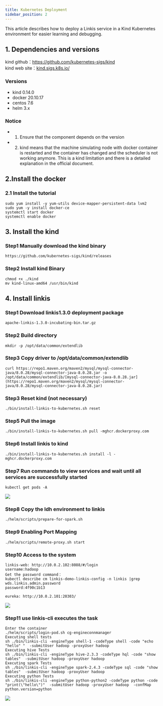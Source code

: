 ```yaml
---
title: Kubernetes Deployment
sidebar_position: 2
---
```


This article describes how to deploy a Linkis service in a Kind Kubernetes environment for easier learning and debugging.

## 1. Dependencies and versions

kind github：https://github.com/kubernetes-sigs/kind   
kind web site：[kind.sigs.k8s.io/](https://kind.sigs.k8s.io/)

### Versions
- kind 0.14.0  
- docker 20.10.17  
- centos 7.6  
- helm 3.x  

### Notice
- 1. Ensure that the component depends on the version  
- 2. kind means that the machine simulating node with docker container is restarted and the container has changed and the scheduler is not working anymore. This is a kind limitation and there is a detailed explanation in the official document.

## 2.Install the docker
### 2.1 Install the tutorial
```
sudo yum install -y yum-utils device-mapper-persistent-data lvm2
sudo yum -y install docker-ce
systemctl start docker
systemctl enable docker
```

## 3. Install the kind

### Step1 Manually download the kind binary
```
https://github.com/kubernetes-sigs/kind/releases
```
### Step2 Install kind Binary
```
chmod +x ./kind
mv kind-linux-amd64 /usr/bin/kind
```
## 4. Install linkis
### Step1 Download linkis1.3.0 deployment package
```
apache-linkis-1.3.0-incubating-bin.tar.gz
```
### Step2 Build directory
```
mkdir -p /opt/data/common/extendlib
```
### Step3 Copy driver to /opt/data/common/extendlib
```
curl https://repo1.maven.org/maven2/mysql/mysql-connector-java/8.0.28/mysql-connector-java-8.0.28.jar -o /opt/data/common/extendlib/[mysql-connector-java-8.0.28.jar](https://repo1.maven.org/maven2/mysql/mysql-connector-java/8.0.28/mysql-connector-java-8.0.28.jar)
```
### Step3 Reset kind (not necessary)
```
./bin/install-linkis-to-kubernetes.sh reset
```
### Step5 Pull the image
```
./bin/install-linkis-to-kubernetes.sh pull -mghcr.dockerproxy.com
```
### Step6 Install linkis to kind
```
./bin/install-linkis-to-kubernetes.sh install -l -mghcr.dockerproxy.com
```
### Step7 Run commands to view services and wait until all services are successfully started
```
kubectl get pods -A
```
![](/Images/deployment/kubernetes/pods.jpg)

### Step8 Copy the ldh environment to linkis
```
./helm/scripts/prepare-for-spark.sh
```
### Step9 Enabling Port Mapping
```
./helm/scripts/remote-proxy.sh start
```
### Step10 Access to the system
```
linkis-web: http://10.0.2.102:8088/#/login
username:hadoop
Get the password command：
kubectl describe cm linkis-demo-linkis-config -n linkis |grep wds.linkis.admin.password
password:4f90c1b13
```

```
eureka: http://10.0.2.101:20303/
```

![](/Images/deployment/kubernetes/eureka.png)

### Step11 use linkis-cli executes the task
```
Enter the container
./helm/scripts/login-pod.sh cg-engineconnmanager
Executing shell tests
sh ./bin/linkis-cli -engineType shell-1 -codeType shell -code "echo "hello" "  -submitUser hadoop -proxyUser hadoop
Executing hive Tests
sh ./bin/linkis-cli -engineType hive-2.3.3 -codeType hql -code "show tables"  -submitUser hadoop -proxyUser hadoop
Executing spark Tests
sh ./bin/linkis-cli -engineType spark-2.4.3 -codeType sql -code "show tables"  -submitUser hadoop -proxyUser hadoop
Executing python Tests
sh ./bin/linkis-cli -engineType python-python2 -codeType python -code "print(\"hello\")"  -submitUser hadoop -proxyUser hadoop  -confMap  python.version=python
```
![](/Images/deployment/kubernetes/linkis.jpg)